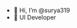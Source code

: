 - 👋 Hi, I’m @surya319
- 👀 UI Developer

<!---
surya319/surya319 is a ✨ special ✨ repository because its `README.md` (this file) appears on your GitHub profile.
You can click the Preview link to take a look at your changes.
--->
